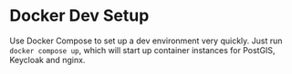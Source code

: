 # Docker Dev Setup
Use Docker Compose to set up a dev environment very quickly. Just run `docker compose up`, which will start up container
instances for PostGIS, Keycloak and nginx. 